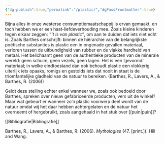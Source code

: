 ```yaml
---
{"dg-publish":true,"permalink":"/plastic/","dgPassFrontmatter":true}
---
```


Bijna alles in onze westerse consumptiemaatschappij is ervan gemaakt, en toch hebben we er een haat-liefdeverhouding mee. Zoals kleine kinderen tegen elkaar zeggen: _“’t is van plastic”_, om aan te duiden dat iets niet echt is. Zoals Barthes omschrijft: binnen de hiërarchie van de belangrijkste poëtische substanties is plastic een in ongenade gevallen materiaal, verloren tussen de uitbundigheid van rubber en de vlakke hardheid van metaal. Het belichaamt geen van de authentieke producten van de minerale wereld: geen schuim, geen vezels, geen lagen. Het is een ‘gevormd’ materiaal; in welke eindtoestand dan ook behoudt plastic een vlokkerig uiterlijk iets opaaks, romigs en gestolds iets dat nooit in staat is de triomfantelijke gladheid van de natuur te bereiken. (Barthes, R., Lavers, A., & Barthes, R. (2006))

Geldt deze stelling echter enkel wanneer we, zoals ook bedoeld door Barthes, spreken over nieuw gefabriceerde producten, vers uit de winkel? Maar wat gebeurt er wanneer zo’n plastic voorwerp deel wordt van de natuur omdat wij het daar hebben achtergelaten en de natuur het overneemt of hergebruikt, zoals aangehaald in het stuk over [[puin\|puin]]?

[[Bibliografie\|Bibliografie]]

Barthes, R., Lavers, A., & Barthes, R. (2006). _Mythologies_ (47. [print.]). Hill and Wang.